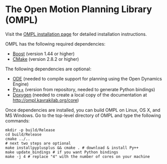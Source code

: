 The Open Motion Planning Library (OMPL)
=======================================

Visit the [OMPL installation page](http://ompl.kavrakilab.org/core/installation.html) for
detailed installation instructions.

OMPL has the following required dependencies:

* [Boost](http://www.boost.org) (version 1.44 or higher)
* [CMake](http://www.cmake.org) (version 2.8.2 or higher)

The following dependencies are optional:

* [ODE](http://ode.org) (needed to compile support for planning using the Open Dynamics Engine)
* [Py++](https://sourceforge.net/projects/pygccxml) (version from repository, needed to generate Python bindings)
* [Doxygen](http://www.doxygen.org) (needed to create a local copy of the documentation at
  http://ompl.kavrakilab.org/core)

Once dependencies are installed, you can build OMPL on Linux, OS X,
and MS Windows. Go to the top-level directory of OMPL and type the
following commands:

    mkdir -p build/Release
    cd build/Release
    cmake ../..
    # next two steps are optional
    make installpyplusplus && cmake . # download & install Py++
    make update_bindings # if you want Python bindings
    make -j 4 # replace "4" with the number of cores on your machine
